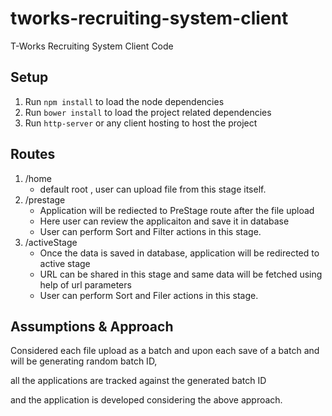 # tworks-recruiting-system-client
T-Works Recruiting System Client Code

## Setup
1. Run ```npm install``` to load the node dependencies
2. Run ```bower install``` to load the project related dependencies
3. Run ```http-server``` or any client hosting to host the project


## Routes
1. /home 
    - default root , user can upload file from this stage itself.
2. /prestage 
    - Application will be rediected to PreStage route after the file upload
    - Here user can review the applicaiton and save it in database
    - User can perform Sort and Filter actions in this stage.
3. /activeStage 
    - Once the data is saved in database, application will be redirected to active stage
    - URL can be shared in this stage and same data will be fetched using help of url parameters
    - User can perform Sort and Filer actions in this stage.

## Assumptions & Approach

Considered each file upload as a batch and upon each save of a batch and will be generating random batch ID,

all the applications are tracked against the generated batch ID

and the application is developed considering the above approach.

